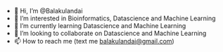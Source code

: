 - 👋 Hi, I’m @Balakulandai
- 👀 I’m interested in Bioinformatics, Datascience and Machine Learning
- 🌱 I’m currently learning Datascience and Machine Learning
- 💞️ I’m looking to collaborate on Datascience and Machine Learning
- 📫 How to reach me (text me balakulandai@gmail.com)

<!---
Balakulandai/Balakulandai is a ✨ special ✨ repository because its `README.md` (this file) appears on your GitHub profile.
You can click the Preview link to take a look at your changes.
--->
